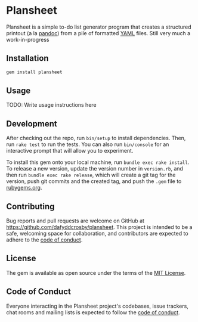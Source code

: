 # Plansheet

Plansheet is a simple to-do list generator program that creates a
structured printout (a la [pandoc](https://pandoc.org)) from a
pile of formatted [YAML](https://yaml.org) files. Still very much a work-in-progress

## Installation

```ruby
gem install plansheet
```
## Usage

TODO: Write usage instructions here

## Development

After checking out the repo, run `bin/setup` to install dependencies. Then, run `rake test` to run the tests. You can also run `bin/console` for an interactive prompt that will allow you to experiment.

To install this gem onto your local machine, run `bundle exec rake install`. To release a new version, update the version number in `version.rb`, and then run `bundle exec rake release`, which will create a git tag for the version, push git commits and the created tag, and push the `.gem` file to [rubygems.org](https://rubygems.org).

## Contributing

Bug reports and pull requests are welcome on GitHub at https://github.com/dafyddcrosby/plansheet. This project is intended to be a safe, welcoming space for collaboration, and contributors are expected to adhere to the [code of conduct](https://github.com/dafyddcrosby/plansheet/blob/main/CODE_OF_CONDUCT.md).

## License

The gem is available as open source under the terms of the [MIT License](https://opensource.org/licenses/MIT).

## Code of Conduct

Everyone interacting in the Plansheet project's codebases, issue trackers, chat rooms and mailing lists is expected to follow the [code of conduct](https://github.com/dafyddcrosby/plansheet/blob/main/CODE_OF_CONDUCT.md).
